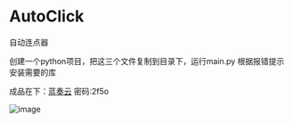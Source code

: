 # AutoClick
自动连点器

创建一个python项目，把这三个文件复制到目录下，运行main.py
根据报错提示安装需要的库

成品在下：<a href='https://wwxv.lanzoul.com/b0foy0e9c'>蓝奏云</a>
密码:2f5o

![image](https://github.com/user-attachments/assets/8be75e10-0c2d-4b12-be43-31c27201f095)

